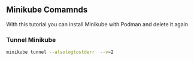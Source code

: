 ## Minikube Comamnds

With this tutorial you can install Minikube with Podman and delete it again

### Tunnel Minikube
```sh
minikube tunnel --alsologtostderr  --v=2
```
